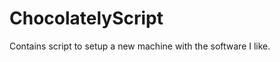ChocolatelyScript
=================

Contains script to setup a new machine with the software I like.
